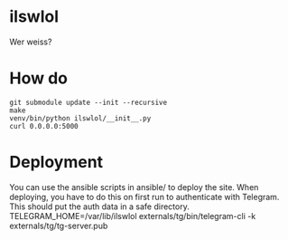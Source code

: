 # ilswlol
Wer weiss?

# How do
    git submodule update --init --recursive
    make
    venv/bin/python ilswlol/__init__.py
    curl 0.0.0.0:5000

# Deployment
You can use the ansible scripts in ansible/ to deploy the site.
When deploying, you have to do this on first run to authenticate with Telegram.
This should put the auth data in a safe directory.
	TELEGRAM_HOME=/var/lib/ilswlol externals/tg/bin/telegram-cli -k externals/tg/tg-server.pub
